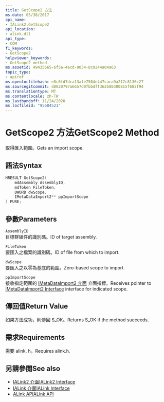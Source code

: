 ```yaml
---
title: GetScope2 方法
ms.date: 03/30/2017
api_name:
- IALink2.GetScope2
api_location:
- alink.dll
api_type:
- COM
f1_keywords:
- GetScope2
helpviewer_keywords:
- GetScope2 method
ms.assetid: 49435665-6f5a-4acd-9034-8c9244a04a63
topic_type:
- apiref
ms.openlocfilehash: e8c6fd7dca13afe7504e447caca9a217c8136c27
ms.sourcegitcommit: d8020797a6657d0fbbdff362b80300815f682f94
ms.translationtype: MT
ms.contentlocale: zh-TW
ms.lasthandoff: 11/24/2020
ms.locfileid: "95684521"
---
```

# <a name="getscope2-method"></a><span data-ttu-id="d63b3-102">GetScope2 方法</span><span class="sxs-lookup"><span data-stu-id="d63b3-102">GetScope2 Method</span></span>

<span data-ttu-id="d63b3-103">取得匯入範圍。</span><span class="sxs-lookup"><span data-stu-id="d63b3-103">Gets an import scope.</span></span>  
  
## <a name="syntax"></a><span data-ttu-id="d63b3-104">語法</span><span class="sxs-lookup"><span data-stu-id="d63b3-104">Syntax</span></span>  
  
```cpp  
HRESULT GetScope2(  
    mdAssembly AssemblyID,  
    mdToken FileToken,  
    DWORD dwScope,  
    IMetaDataImport2** ppImportScope  
) PURE;
```  
  
## <a name="parameters"></a><span data-ttu-id="d63b3-105">參數</span><span class="sxs-lookup"><span data-stu-id="d63b3-105">Parameters</span></span>  

 `AssemblyID`  
 <span data-ttu-id="d63b3-106">目標群組件的識別碼。</span><span class="sxs-lookup"><span data-stu-id="d63b3-106">ID of target assembly.</span></span>  
  
 `FileToken`  
 <span data-ttu-id="d63b3-107">要匯入之檔案的識別碼。</span><span class="sxs-lookup"><span data-stu-id="d63b3-107">ID of file from which to import.</span></span>  
  
 `dwScope`  
 <span data-ttu-id="d63b3-108">要匯入之以零為基底的範圍。</span><span class="sxs-lookup"><span data-stu-id="d63b3-108">Zero-based scope to import.</span></span>  
  
 `ppImportScope`  
 <span data-ttu-id="d63b3-109">接收指定範圍的 [IMetaDataImport2 介面](../metadata/imetadataimport2-interface.md) 介面指標。</span><span class="sxs-lookup"><span data-stu-id="d63b3-109">Receives pointer to [IMetaDataImport2 Interface](../metadata/imetadataimport2-interface.md) interface for indicated scope.</span></span>  
  
## <a name="return-value"></a><span data-ttu-id="d63b3-110">傳回值</span><span class="sxs-lookup"><span data-stu-id="d63b3-110">Return Value</span></span>  

 <span data-ttu-id="d63b3-111">如果方法成功，則傳回 S_OK。</span><span class="sxs-lookup"><span data-stu-id="d63b3-111">Returns S_OK if the method succeeds.</span></span>  
  
## <a name="requirements"></a><span data-ttu-id="d63b3-112">需求</span><span class="sxs-lookup"><span data-stu-id="d63b3-112">Requirements</span></span>  

 <span data-ttu-id="d63b3-113">需要 alink. h。</span><span class="sxs-lookup"><span data-stu-id="d63b3-113">Requires alink.h.</span></span>  
  
## <a name="see-also"></a><span data-ttu-id="d63b3-114">另請參閱</span><span class="sxs-lookup"><span data-stu-id="d63b3-114">See also</span></span>

- [<span data-ttu-id="d63b3-115">IALink2 介面</span><span class="sxs-lookup"><span data-stu-id="d63b3-115">IALink2 Interface</span></span>](ialink2-interface.md)
- [<span data-ttu-id="d63b3-116">IALink 介面</span><span class="sxs-lookup"><span data-stu-id="d63b3-116">IALink Interface</span></span>](ialink-interface.md)
- [<span data-ttu-id="d63b3-117">ALink API</span><span class="sxs-lookup"><span data-stu-id="d63b3-117">ALink API</span></span>](index.md)
